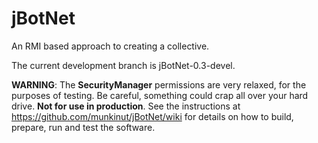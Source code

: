 # jBotNet
An RMI based approach to creating a collective.

The current development branch is jBotNet-0.3-devel.

**WARNING**: The **SecurityManager** permissions are very relaxed, for the purposes of testing. Be careful, something could crap all over your hard drive. **Not for use in production**. See the instructions at https://github.com/munkinut/jBotNet/wiki for details on how to build, prepare, run and test the software.

